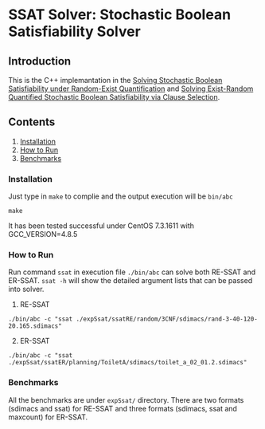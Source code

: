 # SSAT Solver: Stochastic Boolean Satisfiability Solver

## Introduction
This is the C++ implemantation in the [Solving Stochastic Boolean Satisfiability under Random-Exist Quantification](https://www.ijcai.org/proceedings/2017/0096.pdf) and [Solving Exist-Random Quantified Stochastic Boolean Satisfiability via Clause Selection](#).

## Contents
1. [Installation](#installation)
2. [How to Run](#howtorun)
3. [Benchmarks](#benchmarks)

### Installation
Just type in `make` to complie and the output execution will be `bin/abc`
```
make
```
It has been tested successful under CentOS 7.3.1611 with GCC\_VERSION=4.8.5

### How to Run
Run command `ssat` in execution file `./bin/abc` can solve both RE-SSAT and ER-SSAT. `ssat -h` will show the detailed argument lists that can be passed into solver.
1. RE-SSAT
```
./bin/abc -c "ssat ./expSsat/ssatRE/random/3CNF/sdimacs/rand-3-40-120-20.165.sdimacs"
```

2. ER-SSAT
```
./bin/abc -c "ssat ./expSsat/ssatER/planning/ToiletA/sdimacs/toilet_a_02_01.2.sdimacs"
```

### Benchmarks
All the benchmarks are under `expSsat/` directory. There are two formats (sdimacs and ssat) for RE-SSAT and three formats (sdimacs, ssat and maxcount) for ER-SSAT.
